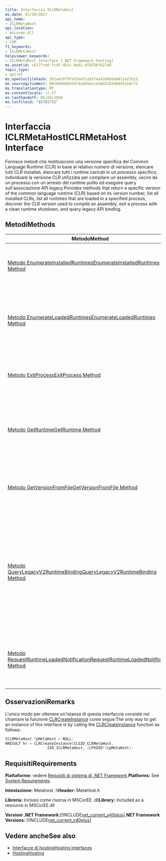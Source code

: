 ```yaml
---
title: Interfaccia ICLRMetaHost
ms.date: 03/30/2017
api_name:
- ICLRMetaHost
api_location:
- mscoree.dll
api_type:
- COM
f1_keywords:
- ICLRMetaHost
helpviewer_keywords:
- ICLRMetaHost interface [.NET Framework hosting]
ms.assetid: c627fcdd-fc4f-4b1c-8e91-df8536f627d8
topic_type:
- apiref
ms.openlocfilehash: 391adc6f9fe55ad7ca527ea416956ab013a27b15
ms.sourcegitcommit: 0926684d8d34f4c6b5acce58d2193db093cb9cf2
ms.translationtype: MT
ms.contentlocale: it-IT
ms.lasthandoff: 05/20/2020
ms.locfileid: "83703732"
---
```

# <a name="iclrmetahost-interface"></a><span data-ttu-id="15a9d-102">Interfaccia ICLRMetaHost</span><span class="sxs-lookup"><span data-stu-id="15a9d-102">ICLRMetaHost Interface</span></span>
<span data-ttu-id="15a9d-103">Fornisce metodi che restituiscono una versione specifica del Common Language Runtime (CLR) in base al relativo numero di versione, elencare tutti CLR installati, elencare tutti i runtime caricati in un processo specifico, individuare la versione CLR utilizzata per compilare un assembly, uscire da un processo con un arresto del runtime pulito ed eseguire query sull'associazione API legacy.</span><span class="sxs-lookup"><span data-stu-id="15a9d-103">Provides methods that return a specific version of the common language runtime (CLR) based on its version number, list all installed CLRs, list all runtimes that are loaded in a specified process, discover the CLR version used to compile an assembly, exit a process with a clean runtime shutdown, and query legacy API binding.</span></span>  
  
## <a name="methods"></a><span data-ttu-id="15a9d-104">Metodi</span><span class="sxs-lookup"><span data-stu-id="15a9d-104">Methods</span></span>  
  
|<span data-ttu-id="15a9d-105">Metodo</span><span class="sxs-lookup"><span data-stu-id="15a9d-105">Method</span></span>|<span data-ttu-id="15a9d-106">Descrizione</span><span class="sxs-lookup"><span data-stu-id="15a9d-106">Description</span></span>|  
|------------|-----------------|  
|[<span data-ttu-id="15a9d-107">Metodo EnumerateInstalledRuntimes</span><span class="sxs-lookup"><span data-stu-id="15a9d-107">EnumerateInstalledRuntimes Method</span></span>](../../../../docs/framework/unmanaged-api/hosting/iclrmetahost-enumerateinstalledruntimes-method.md)|<span data-ttu-id="15a9d-108">Restituisce un'enumerazione che contiene un puntatore a interfaccia [ICLRRuntimeInfo](iclrruntimeinfo-interface.md) valido per ogni versione CLR installata in un computer.</span><span class="sxs-lookup"><span data-stu-id="15a9d-108">Returns an enumeration that contains a valid [ICLRRuntimeInfo](iclrruntimeinfo-interface.md) interface pointer for each CLR version that is installed on a computer.</span></span>|  
|[<span data-ttu-id="15a9d-109">Metodo EnumerateLoadedRuntimes</span><span class="sxs-lookup"><span data-stu-id="15a9d-109">EnumerateLoadedRuntimes Method</span></span>](../../../../docs/framework/unmanaged-api/hosting/iclrmetahost-enumerateloadedruntimes-method.md)|<span data-ttu-id="15a9d-110">Restituisce un'enumerazione che contiene un puntatore a interfaccia [ICLRRuntimeInfo](../../../../docs/framework/unmanaged-api/hosting/iclrruntimeinfo-interface.md) valido per ogni CLR caricato in un determinato processo.</span><span class="sxs-lookup"><span data-stu-id="15a9d-110">Returns an enumeration that contains a valid [ICLRRuntimeInfo](../../../../docs/framework/unmanaged-api/hosting/iclrruntimeinfo-interface.md) interface pointer for each CLR that is loaded in a given process.</span></span> <span data-ttu-id="15a9d-111">Questo metodo sostituisce [GetVersionFromProcess](getversionfromprocess-function.md).</span><span class="sxs-lookup"><span data-stu-id="15a9d-111">This method supersedes [GetVersionFromProcess](getversionfromprocess-function.md).</span></span>|  
|[<span data-ttu-id="15a9d-112">Metodo ExitProcess</span><span class="sxs-lookup"><span data-stu-id="15a9d-112">ExitProcess Method</span></span>](../../../../docs/framework/unmanaged-api/hosting/iclrmetahost-exitprocess-method.md)|<span data-ttu-id="15a9d-113">Tenta di arrestare correttamente tutti i runtime caricati, quindi termina il processo.</span><span class="sxs-lookup"><span data-stu-id="15a9d-113">Attempts to shut down all loaded runtimes gracefully and then terminates the process.</span></span> <span data-ttu-id="15a9d-114">Sostituisce la funzione [CorExitProcess](corexitprocess-function.md) .</span><span class="sxs-lookup"><span data-stu-id="15a9d-114">Supersedes the [CorExitProcess](corexitprocess-function.md) function.</span></span>|  
|[<span data-ttu-id="15a9d-115">Metodo GetRuntime</span><span class="sxs-lookup"><span data-stu-id="15a9d-115">GetRuntime Method</span></span>](../../../../docs/framework/unmanaged-api/hosting/iclrmetahost-getruntime-method.md)|<span data-ttu-id="15a9d-116">Ottiene l'interfaccia [ICLRRuntimeInfo](../../../../docs/framework/unmanaged-api/hosting/iclrruntimeinfo-interface.md) che corrisponde a una particolare versione di CLR.</span><span class="sxs-lookup"><span data-stu-id="15a9d-116">Gets the [ICLRRuntimeInfo](../../../../docs/framework/unmanaged-api/hosting/iclrruntimeinfo-interface.md) interface that corresponds to a particular CLR version.</span></span> <span data-ttu-id="15a9d-117">Questo metodo sostituisce la funzione [CorBindToRuntimeEx](../../../../docs/framework/unmanaged-api/hosting/corbindtoruntimeex-function.md) utilizzata con il flag [STARTUP_LOADER_SAFEMODE](startup-flags-enumeration.md) .</span><span class="sxs-lookup"><span data-stu-id="15a9d-117">This method supersedes the [CorBindToRuntimeEx](../../../../docs/framework/unmanaged-api/hosting/corbindtoruntimeex-function.md) function used with the [STARTUP_LOADER_SAFEMODE](startup-flags-enumeration.md) flag.</span></span>|  
|[<span data-ttu-id="15a9d-118">Metodo GetVersionFromFile</span><span class="sxs-lookup"><span data-stu-id="15a9d-118">GetVersionFromFile Method</span></span>](../../../../docs/framework/unmanaged-api/hosting/iclrmetahost-getversionfromfile-method.md)|<span data-ttu-id="15a9d-119">Ottiene la versione originale del .NET Framework di compilazione dell'assembly (archiviata nei metadati), dato il percorso del file.</span><span class="sxs-lookup"><span data-stu-id="15a9d-119">Gets the assembly's original .NET Framework compilation version (stored in the metadata), given its file path.</span></span> <span data-ttu-id="15a9d-120">Questo metodo sostituisce [GetFileVersion](getfileversion-function.md).</span><span class="sxs-lookup"><span data-stu-id="15a9d-120">This method supersedes [GetFileVersion](getfileversion-function.md).</span></span>|  
|[<span data-ttu-id="15a9d-121">Metodo QueryLegacyV2RuntimeBinding</span><span class="sxs-lookup"><span data-stu-id="15a9d-121">QueryLegacyV2RuntimeBinding Method</span></span>](../../../../docs/framework/unmanaged-api/hosting/iclrmetahost-querylegacyv2runtimebinding-method.md)|<span data-ttu-id="15a9d-122">Restituisce un'interfaccia che rappresenta un runtime a cui sono stati associati i criteri di attivazione legacy, ad esempio usando l' `useLegacyV2RuntimeActivationPolicy` attributo nella voce del file di configurazione dell' [ \< elemento> Startup](../../../../docs/framework/configure-apps/file-schema/startup/startup-element.md) , tramite l'uso diretto delle API di attivazione legacy o chiamando il metodo [ICLRRuntimeInfo:: BindAsLegacyV2Runtime](iclrruntimeinfo-bindaslegacyv2runtime-method.md) .</span><span class="sxs-lookup"><span data-stu-id="15a9d-122">Returns an interface that represents a runtime to which legacy activation policy has been bound, for example by using the `useLegacyV2RuntimeActivationPolicy` attribute on the [\<startup> Element](../../../../docs/framework/configure-apps/file-schema/startup/startup-element.md) configuration file entry, by direct use of the legacy activation APIs, or by calling the [ICLRRuntimeInfo::BindAsLegacyV2Runtime](iclrruntimeinfo-bindaslegacyv2runtime-method.md) method.</span></span>|  
|[<span data-ttu-id="15a9d-123">Metodo RequestRuntimeLoadedNotification</span><span class="sxs-lookup"><span data-stu-id="15a9d-123">RequestRuntimeLoadedNotification Method</span></span>](../../../../docs/framework/unmanaged-api/hosting/iclrmetahost-requestruntimeloadednotification-method.md)|<span data-ttu-id="15a9d-124">Garantisce un callback al puntatore a funzione specificato quando una versione CLR viene caricata per la prima volta, ma non ancora avviata.</span><span class="sxs-lookup"><span data-stu-id="15a9d-124">Guarantees a callback to the specified function pointer when a CLR version is first loaded, but not yet started.</span></span> <span data-ttu-id="15a9d-125">Questo metodo sostituisce [LockClrVersion](lockclrversion-function.md)</span><span class="sxs-lookup"><span data-stu-id="15a9d-125">This method supersedes [LockClrVersion](lockclrversion-function.md)</span></span>|  
  
## <a name="remarks"></a><span data-ttu-id="15a9d-126">Osservazioni</span><span class="sxs-lookup"><span data-stu-id="15a9d-126">Remarks</span></span>  
 <span data-ttu-id="15a9d-127">L'unico modo per ottenere un'istanza di questa interfaccia consiste nel chiamare la funzione [CLRCreateInstance](clrcreateinstance-function.md) come segue:</span><span class="sxs-lookup"><span data-stu-id="15a9d-127">The only way to get an instance of this interface is by calling the [CLRCreateInstance](clrcreateinstance-function.md) function as follows:</span></span>  
  
```cpp  
ICLRMetaHost *pMetaHost = NULL;  
HRESULT hr = CLRCreateInstance(CLSID_CLRMetaHost,  
                   IID_ICLRMetaHost, (LPVOID*)&pMetaHost);  
```  
  
## <a name="requirements"></a><span data-ttu-id="15a9d-128">Requisiti</span><span class="sxs-lookup"><span data-stu-id="15a9d-128">Requirements</span></span>  
 <span data-ttu-id="15a9d-129">**Piattaforme:** vedere [Requisiti di sistema di .NET Framework](../../get-started/system-requirements.md).</span><span class="sxs-lookup"><span data-stu-id="15a9d-129">**Platforms:** See [System Requirements](../../get-started/system-requirements.md).</span></span>  
  
 <span data-ttu-id="15a9d-130">**Intestazione:** Metahost. h</span><span class="sxs-lookup"><span data-stu-id="15a9d-130">**Header:** MetaHost.h</span></span>  
  
 <span data-ttu-id="15a9d-131">**Libreria:** Incluso come risorsa in MSCorEE. dll</span><span class="sxs-lookup"><span data-stu-id="15a9d-131">**Library:** Included as a resource in MSCorEE.dll</span></span>  
  
 <span data-ttu-id="15a9d-132">**Versioni .NET Framework:**[!INCLUDE[net_current_v40plus](../../../../includes/net-current-v40plus-md.md)]</span><span class="sxs-lookup"><span data-stu-id="15a9d-132">**.NET Framework Versions:** [!INCLUDE[net_current_v40plus](../../../../includes/net-current-v40plus-md.md)]</span></span>  
  
## <a name="see-also"></a><span data-ttu-id="15a9d-133">Vedere anche</span><span class="sxs-lookup"><span data-stu-id="15a9d-133">See also</span></span>

- [<span data-ttu-id="15a9d-134">Interfacce di hosting</span><span class="sxs-lookup"><span data-stu-id="15a9d-134">Hosting Interfaces</span></span>](hosting-interfaces.md)
- [<span data-ttu-id="15a9d-135">Hosting</span><span class="sxs-lookup"><span data-stu-id="15a9d-135">Hosting</span></span>](index.md)
